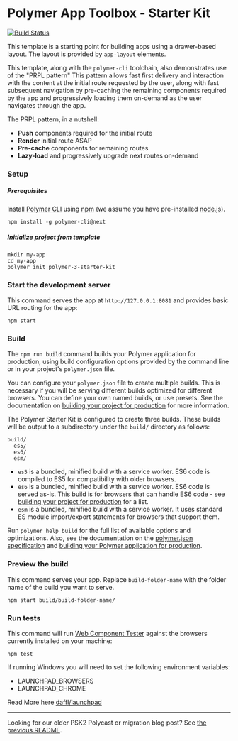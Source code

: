 # Polymer App Toolbox - Starter Kit

[![Build Status](https://travis-ci.org/Polymer/polymer-starter-kit.svg?branch=master)](https://travis-ci.org/Polymer/polymer-starter-kit)

This template is a starting point for building apps using a drawer-based
layout. The layout is provided by `app-layout` elements.

This template, along with the `polymer-cli` toolchain, also demonstrates use
of the "PRPL pattern" This pattern allows fast first delivery and interaction with
the content at the initial route requested by the user, along with fast subsequent
navigation by pre-caching the remaining components required by the app and
progressively loading them on-demand as the user navigates through the app.

The PRPL pattern, in a nutshell:

* **Push** components required for the initial route
* **Render** initial route ASAP
* **Pre-cache** components for remaining routes
* **Lazy-load** and progressively upgrade next routes on-demand

### Setup

##### Prerequisites

Install [Polymer CLI](https://github.com/Polymer/polymer-cli) using
[npm](https://www.npmjs.com) (we assume you have pre-installed [node.js](https://nodejs.org)).

    npm install -g polymer-cli@next

##### Initialize project from template

    mkdir my-app
    cd my-app
    polymer init polymer-3-starter-kit

### Start the development server

This command serves the app at `http://127.0.0.1:8081` and provides basic URL
routing for the app:

    npm start

### Build

The `npm run build` command builds your Polymer application for production, using build configuration options provided by the command line or in your project's `polymer.json` file.

You can configure your `polymer.json` file to create multiple builds. This is necessary if you will be serving different builds optimized for different browsers. You can define your own named builds, or use presets. See the documentation on [building your project for production](https://www.polymer-project.org/3.0/toolbox/build-for-production) for more information.

The Polymer Starter Kit is configured to create three builds. These builds will be output to a subdirectory under the `build/` directory as follows:

```
build/
  es5/
  es6/
  esm/
```

* `es5` is a bundled, minified build with a service worker. ES6 code is compiled to ES5 for compatibility with older browsers.
* `es6` is a bundled, minified build with a service worker. ES6 code is served as-is. This build is for browsers that can handle ES6 code - see [building your project for production](https://www.polymer-project.org/3.0/toolbox/build-for-production#compiling) for a list.
* `esm` is a bundled, minified build with a service worker. It uses standard ES module import/export statements for browsers that support them.

Run `polymer help build` for the full list of available options and optimizations. Also, see the documentation on the [polymer.json specification](https://www.polymer-project.org/3.0/docs/tools/polymer-json) and [building your Polymer application for production](https://www.polymer-project.org/3.0/toolbox/build-for-production).

### Preview the build

This command serves your app. Replace `build-folder-name` with the folder name of the build you want to serve.

    npm start build/build-folder-name/

### Run tests

This command will run [Web Component Tester](https://github.com/Polymer/web-component-tester)
against the browsers currently installed on your machine:

    npm test

If running Windows you will need to set the following environment variables:

- LAUNCHPAD_BROWSERS
- LAUNCHPAD_CHROME

Read More here [daffl/launchpad](https://github.com/daffl/launchpad#environment-variables-impacting-local-browsers-detection)

---

Looking for our older PSK2 Polycast or migration blog post? See [the previous README](https://github.com/Polymer/polymer-starter-kit/blob/v3.2.1/README.md).
